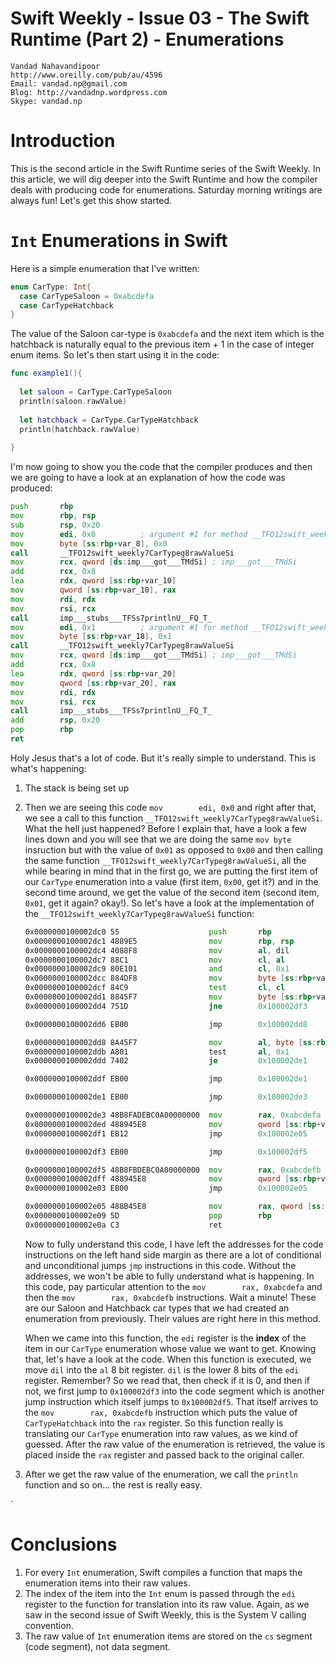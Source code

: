 Swift Weekly - Issue 03 - The Swift Runtime (Part 2) - Enumerations
===
	Vandad Nahavandipoor
	http://www.oreilly.com/pub/au/4596
	Email: vandad.np@gmail.com
	Blog: http://vandadnp.wordpress.com
	Skype: vandad.np

Introduction
===
This is the second article in the Swift Runtime series of the Swift Weekly. In this article, we will dig deeper into the Swift Runtime and how the compiler deals with producing code for enumerations. Saturday morning writings are always fun! Let's get this show started.

`Int` Enumerations in Swift
===
Here is a simple enumeration that I've written:

```swift
enum CarType: Int{
  case CarTypeSaloon = 0xabcdefa
  case CarTypeHatchback
}
```
The value of the Saloon car-type is `0xabcdefa` and the next item which is the hatchback is naturally equal to the previous item + 1 in the case of integer enum items. So let's then start using it in the code:

```swift
func example1(){
  
  let saloon = CarType.CarTypeSaloon
  println(saloon.rawValue)
  
  let hatchback = CarType.CarTypeHatchback
  println(hatchback.rawValue)
  
}
```

I'm now going to show you the code that the compiler produces and then we are going to have a look at an explanation of how the code was produced:

```asm
push       rbp
mov        rbp, rsp
sub        rsp, 0x20
mov        edi, 0x0          ; argument #1 for method __TFO12swift_weekly7CarTypeg8rawValueSi
mov        byte [ss:rbp+var_8], 0x0
call       __TFO12swift_weekly7CarTypeg8rawValueSi
mov        rcx, qword [ds:imp___got___TMdSi] ; imp___got___TMdSi
add        rcx, 0x8
lea        rdx, qword [ss:rbp+var_10]
mov        qword [ss:rbp+var_10], rax
mov        rdi, rdx
mov        rsi, rcx
call       imp___stubs___TFSs7printlnU__FQ_T_
mov        edi, 0x1          ; argument #1 for method __TFO12swift_weekly7CarTypeg8rawValueSi
mov        byte [ss:rbp+var_18], 0x1
call       __TFO12swift_weekly7CarTypeg8rawValueSi
mov        rcx, qword [ds:imp___got___TMdSi] ; imp___got___TMdSi
add        rcx, 0x8
lea        rdx, qword [ss:rbp+var_20]
mov        qword [ss:rbp+var_20], rax
mov        rdi, rdx
mov        rsi, rcx
call       imp___stubs___TFSs7printlnU__FQ_T_
add        rsp, 0x20
pop        rbp
ret
```

Holy Jesus that's a lot of code. But it's really simple to understand. This is what's happening:

1.	The stack is being set up
2. Then we are seeing this code `mov        edi, 0x0` and right after that, we see a call to this function `__TFO12swift_weekly7CarTypeg8rawValueSi`. What the hell just happened? Before I explain that, have a look a few lines down and you will see that we are doing the same `mov byte` insruction but with the value of `0x01` as opposed to `0x00` and then calling the same function `__TFO12swift_weekly7CarTypeg8rawValueSi`, all the while bearing in mind that in the first go, we are putting the first item of our `CarType` enumeration into a value (first item, `0x00`, get it?) and in the second time around, we get the value of the second item (second item, `0x01`, get it again? okay!). So let's have a look at the implementation of the `__TFO12swift_weekly7CarTypeg8rawValueSi` function:

	```asm
	0x0000000100002dc0 55                    push       rbp
	0x0000000100002dc1 4889E5                mov        rbp, rsp
	0x0000000100002dc4 4088F8                mov        al, dil
	0x0000000100002dc7 88C1                  mov        cl, al
	0x0000000100002dc9 80E101                and        cl, 0x1
	0x0000000100002dcc 884DF8                mov        byte [ss:rbp+var_8], cl
	0x0000000100002dcf 84C9                  test       cl, cl
	0x0000000100002dd1 8845F7                mov        byte [ss:rbp+var_9], al
	0x0000000100002dd4 751D                  jne        0x100002df3

	0x0000000100002dd6 EB00                  jmp        0x100002dd8

	0x0000000100002dd8 8A45F7                mov        al, byte [ss:rbp+var_9] ; XREF=__TFO12swift_weekly7CarTypeg8rawValueSi+22
	0x0000000100002ddb A801                  test       al, 0x1
	0x0000000100002ddd 7402                  je         0x100002de1

	0x0000000100002ddf EB00                  jmp        0x100002de1

	0x0000000100002de1 EB00                  jmp        0x100002de3       ; XREF=__TFO12swift_weekly7CarTypeg8rawValueSi+29, __TFO12swift_weekly7CarTypeg8rawValueSi+31

	0x0000000100002de3 48B8FADEBC0A00000000  mov        rax, 0xabcdefa    ; XREF=__TFO12swift_weekly7CarTypeg8rawValueSi+33
	0x0000000100002ded 488945E8              mov        qword [ss:rbp+var_18], rax
	0x0000000100002df1 EB12                  jmp        0x100002e05

	0x0000000100002df3 EB00                  jmp        0x100002df5       ; XREF=__TFO12swift_weekly7CarTypeg8rawValueSi+20

	0x0000000100002df5 48B8FBDEBC0A00000000  mov        rax, 0xabcdefb    ; XREF=__TFO12swift_weekly7CarTypeg8rawValueSi+51
	0x0000000100002dff 488945E8              mov        qword [ss:rbp+var_18], rax
	0x0000000100002e03 EB00                  jmp        0x100002e05

	0x0000000100002e05 488B45E8              mov        rax, qword [ss:rbp+var_18] ; XREF=__TFO12swift_weekly7CarTypeg8rawValueSi+49, __TFO12swift_weekly7CarTypeg8rawValueSi+67
	0x0000000100002e09 5D                    pop        rbp
	0x0000000100002e0a C3                    ret
	```
	
	Now to fully understand this code, I have left the addresses for the code instructions on the left hand side margin as there are a lot of conditional and unconditional jumps `jmp` instructions in this code. Without 	the addresses, we won't be able to fully understand what is happening. In this code, pay particular attention to the `mov        rax, 0xabcdefa` and then the `mov        rax, 0xabcdefb` instructions. Wait a minute! 	These are our Saloon and Hatchback car types that we had created an enumeration from previously. Their values are right here in this method.
	
	When we came into this function, the `edi` register is the __index__ of the item in our `CarType` enumeration whose value we want to get. Knowing that, let's have a look at the code. When this function is executed, 	we move `dil` into the `al` 8 bit register. `dil` is the lower 8 bits of the `edi` register. Remember? So we read that, then check if it is 0, and then if not, we first jump to `0x100002df3` into the code segment 	which is another jump instruction which itself jumps to `0x100002df5`. That itself arrives to the `mov        rax, 0xabcdefb` instruction which puts the value of `CarTypeHatchback` into the `rax` register. So this 	function really is translating our `CarType` enumeration into raw values, as we kind of guessed. After the raw value of the enumeration is retrieved, the value is placed inside the `rax` register and passed back to 	the original caller.

3.	After we get the raw value of the enumeration, we call the `println` function and so on... the rest is really easy.

`


Conclusions
===
1.	For every `Int` enumeration, Swift compiles a function that maps the enumeration items into their raw values.
2. The index of the item into the `Int` enum is passed through the `edi` register to the function for translation into its raw value. Again, as we saw in the second issue of Swift Weekly, this is the System V calling convention.
3. The raw value of `Int` enumeration items are stored on the `cs` segment (code segment), not data segment.
